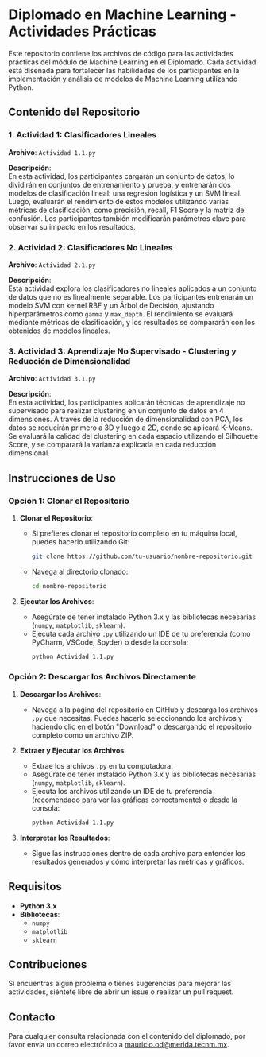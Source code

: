 # Diplomado en Machine Learning - Actividades Prácticas

Este repositorio contiene los archivos de código para las actividades prácticas del módulo de Machine Learning en el Diplomado. Cada actividad está diseñada para fortalecer las habilidades de los participantes en la implementación y análisis de modelos de Machine Learning utilizando Python.

## Contenido del Repositorio

### 1. Actividad 1: Clasificadores Lineales
**Archivo**: `Actividad 1.1.py`

**Descripción**:  
En esta actividad, los participantes cargarán un conjunto de datos, lo dividirán en conjuntos de entrenamiento y prueba, y entrenarán dos modelos de clasificación lineal: una regresión logística y un SVM lineal. Luego, evaluarán el rendimiento de estos modelos utilizando varias métricas de clasificación, como precisión, recall, F1 Score y la matriz de confusión. Los participantes también modificarán parámetros clave para observar su impacto en los resultados.

### 2. Actividad 2: Clasificadores No Lineales
**Archivo**: `Actividad 2.1.py`

**Descripción**:  
Esta actividad explora los clasificadores no lineales aplicados a un conjunto de datos que no es linealmente separable. Los participantes entrenarán un modelo SVM con kernel RBF y un Árbol de Decisión, ajustando hiperparámetros como `gamma` y `max_depth`. El rendimiento se evaluará mediante métricas de clasificación, y los resultados se compararán con los obtenidos de modelos lineales.

### 3. Actividad 3: Aprendizaje No Supervisado - Clustering y Reducción de Dimensionalidad
**Archivo**: `Actividad 3.1.py`

**Descripción**:  
En esta actividad, los participantes aplicarán técnicas de aprendizaje no supervisado para realizar clustering en un conjunto de datos en 4 dimensiones. A través de la reducción de dimensionalidad con PCA, los datos se reducirán primero a 3D y luego a 2D, donde se aplicará K-Means. Se evaluará la calidad del clustering en cada espacio utilizando el Silhouette Score, y se comparará la varianza explicada en cada reducción dimensional.

## Instrucciones de Uso

### Opción 1: Clonar el Repositorio

1. **Clonar el Repositorio**:
   - Si prefieres clonar el repositorio completo en tu máquina local, puedes hacerlo utilizando Git:
     ```bash
     git clone https://github.com/tu-usuario/nombre-repositorio.git
     ```
   - Navega al directorio clonado:
     ```bash
     cd nombre-repositorio
     ```

2. **Ejecutar los Archivos**:
   - Asegúrate de tener instalado Python 3.x y las bibliotecas necesarias (`numpy`, `matplotlib`, `sklearn`).
   - Ejecuta cada archivo `.py` utilizando un IDE de tu preferencia (como PyCharm, VSCode, Spyder) o desde la consola:
     ```bash
     python Actividad 1.1.py
     ```

### Opción 2: Descargar los Archivos Directamente

1. **Descargar los Archivos**:
   - Navega a la página del repositorio en GitHub y descarga los archivos `.py` que necesitas. Puedes hacerlo seleccionando los archivos y haciendo clic en el botón "Download" o descargando el repositorio completo como un archivo ZIP.

2. **Extraer y Ejecutar los Archivos**:
   - Extrae los archivos `.py` en tu computadora.
   - Asegúrate de tener instalado Python 3.x y las bibliotecas necesarias (`numpy`, `matplotlib`, `sklearn`).
   - Ejecuta los archivos utilizando un IDE de tu preferencia (recomendado para ver las gráficas correctamente) o desde la consola:
     ```bash
     python Actividad 1.1.py
     ```

3. **Interpretar los Resultados**:
   - Sigue las instrucciones dentro de cada archivo para entender los resultados generados y cómo interpretar las métricas y gráficos.

## Requisitos

- **Python 3.x**
- **Bibliotecas**:
  - `numpy`
  - `matplotlib`
  - `sklearn`

## Contribuciones

Si encuentras algún problema o tienes sugerencias para mejorar las actividades, siéntete libre de abrir un issue o realizar un pull request.

## Contacto

Para cualquier consulta relacionada con el contenido del diplomado, por favor envía un correo electrónico a mauricio.od@merida.tecnm.mx. 
